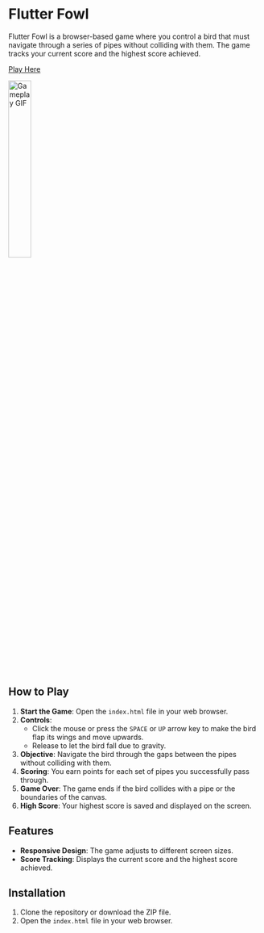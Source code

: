 # Flutter Fowl

Flutter Fowl is a browser-based game where you control a bird that must navigate through a series of pipes without colliding with them. The game tracks your current score and the highest score achieved.

[Play Here](https://bishwaraj13.github.io/Flutter-Fowl/)

<img src="resources/gameplay.gif" height="30%" alt="Gameplay GIF">

## How to Play

1. **Start the Game**: Open the `index.html` file in your web browser.
2. **Controls**:
   - Click the mouse or press the `SPACE` or `UP` arrow key to make the bird flap its wings and move upwards.
   - Release to let the bird fall due to gravity.
3. **Objective**: Navigate the bird through the gaps between the pipes without colliding with them.
4. **Scoring**: You earn points for each set of pipes you successfully pass through.
5. **Game Over**: The game ends if the bird collides with a pipe or the boundaries of the canvas.
6. **High Score**: Your highest score is saved and displayed on the screen.

## Features

- **Responsive Design**: The game adjusts to different screen sizes.
- **Score Tracking**: Displays the current score and the highest score achieved.

## Installation

1. Clone the repository or download the ZIP file.
2. Open the `index.html` file in your web browser.
